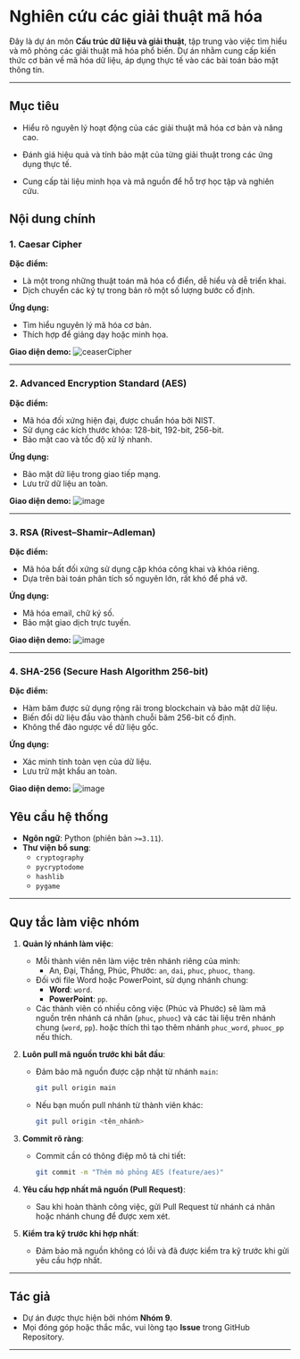 # Nghiên cứu các giải thuật mã hóa

Đây là dự án môn **Cấu trúc dữ liệu và giải thuật**, tập trung vào việc tìm hiểu và mô phỏng các giải thuật mã hóa phổ biến. Dự án nhằm cung cấp kiến thức cơ bản về mã hóa dữ liệu, áp dụng thực tế vào các bài toán bảo mật thông tin.

---

## Mục tiêu

- Hiểu rõ nguyên lý hoạt động của các giải thuật mã hóa cơ bản và nâng cao.

- Đánh giá hiệu quả và tính bảo mật của từng giải thuật trong các ứng dụng thực tế.

- Cung cấp tài liệu minh họa và mã nguồn để hỗ trợ học tập và nghiên cứu.

## Nội dung chính

### 1. Caesar Cipher

**Đặc điểm:**
- Là một trong những thuật toán mã hóa cổ điển, dễ hiểu và dễ triển khai.
- Dịch chuyển các ký tự trong bản rõ một số lượng bước cố định.

**Ứng dụng:**
- Tìm hiểu nguyên lý mã hóa cơ bản.
- Thích hợp để giảng dạy hoặc minh họa.

**Giao diện demo:**
![ceaserCipher](https://github.com/user-attachments/assets/a4b12e25-8cb7-45de-b18f-fadc286d972b)

---

### 2. Advanced Encryption Standard (AES)

**Đặc điểm:**
- Mã hóa đối xứng hiện đại, được chuẩn hóa bởi NIST.
- Sử dụng các kích thước khóa: 128-bit, 192-bit, 256-bit.
- Bảo mật cao và tốc độ xử lý nhanh.

**Ứng dụng:**
- Bảo mật dữ liệu trong giao tiếp mạng.
- Lưu trữ dữ liệu an toàn.

**Giao diện demo:**
![image](https://github.com/user-attachments/assets/0eb64cc8-d14f-4d7a-b3b7-6756e07d6169)

---

### 3. RSA (Rivest–Shamir–Adleman)

**Đặc điểm:**
- Mã hóa bất đối xứng sử dụng cặp khóa công khai và khóa riêng.
- Dựa trên bài toán phân tích số nguyên lớn, rất khó để phá vỡ.

**Ứng dụng:**
- Mã hóa email, chữ ký số.
- Bảo mật giao dịch trực tuyến.

**Giao diện demo:**
![image](https://github.com/user-attachments/assets/5c1d811e-b534-4fb0-998a-93ca2e30c1a1)

---

### 4. SHA-256 (Secure Hash Algorithm 256-bit)

**Đặc điểm:**
- Hàm băm được sử dụng rộng rãi trong blockchain và bảo mật dữ liệu.
- Biến đổi dữ liệu đầu vào thành chuỗi băm 256-bit cố định.
- Không thể đảo ngược về dữ liệu gốc.

**Ứng dụng:**
- Xác minh tính toàn vẹn của dữ liệu.
- Lưu trữ mật khẩu an toàn.

**Giao diện demo:**
![image](https://github.com/user-attachments/assets/688e2f87-aacd-453c-a73d-ecacdcbce140)

## Yêu cầu hệ thống

- **Ngôn ngữ**: Python (phiên bản `>=3.11`).
- **Thư viện bổ sung**:
  - `cryptography`
  - `pycryptodome`
  - `hashlib`
  - `pygame`

---

## Quy tắc làm việc nhóm

1. **Quản lý nhánh làm việc**:
   - Mỗi thành viên nên làm việc trên nhánh riêng của mình:
     - An, Đại, Thắng, Phúc, Phước: `an`, `dai`, `phuc`, `phuoc`, `thang`.
   - Đối với file Word hoặc PowerPoint, sử dụng nhánh chung:
     - **Word**: `word`.
     - **PowerPoint**: `pp`.
   - Các thành viên có nhiều công việc (Phúc và Phước) sẽ làm mã nguồn trên nhánh cá nhân (`phuc`, `phuoc`) và các tài liệu trên nhánh chung (`word`, `pp`). hoặc thích thì tạo thêm nhánh `phuc_word`, `phuoc_pp` nếu thích.

2. **Luôn pull mã nguồn trước khi bắt đầu**:
   - Đảm bảo mã nguồn được cập nhật từ nhánh `main`:

     ```bash
     git pull origin main
     ```

   - Nếu bạn muốn pull nhánh từ thành viên khác:

     ```bash
     git pull origin <tên_nhánh>
     ```

3. **Commit rõ ràng**:
   - Commit cần có thông điệp mô tả chi tiết:

     ```bash
     git commit -m "Thêm mô phỏng AES (feature/aes)"
     ```

4. **Yêu cầu hợp nhất mã nguồn (Pull Request)**:
   - Sau khi hoàn thành công việc, gửi Pull Request từ nhánh cá nhân hoặc nhánh chung để được xem xét.

5. **Kiểm tra kỹ trước khi hợp nhất**:
   - Đảm bảo mã nguồn không có lỗi và đã được kiểm tra kỹ trước khi gửi yêu cầu hợp nhất.

---


## Tác giả

- Dự án được thực hiện bởi nhóm **Nhóm 9**.
- Mọi đóng góp hoặc thắc mắc, vui lòng tạo **Issue** trong GitHub Repository.

---
